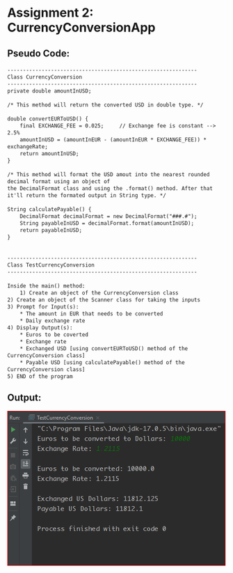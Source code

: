# Assignment 2: CurrencyConversionApp

## Pseudo Code:
    
    -------------------------------------------------------------
    Class CurrencyConversion
    -------------------------------------------------------------
    private double amountInUSD;
    
    /* This method will return the converted USD in double type. */
    
    double convertEURToUSD() {
	    final EXCHANGE_FEE = 0.025;		// Exchange fee is constant --> 2.5%
	    amountInUSD = (amountInEUR - (amountInEUR * EXCHANGE_FEE)) * exchangeRate;
	    return amountInUSD;
    }
   
    /* This method will format the USD amout into the nearest rounded decimal format using an object of 
    the DecimalFormat class and using the .format() method. After that it'll return the formated output in String type. */
    
    String calculatePayable() {
	    DecimalFormat decimalFormat = new DecimalFormat("###.#");
	    String payableInUSD = decimalFormat.format(amountInUSD);
	    return payableInUSD;
    }
    
    
    -------------------------------------------------------------
    Class TestCurrencyConversion
    -------------------------------------------------------------
    
    Inside the main() method:
    	1) Create an object of the CurrencyConversion class
	2) Create an object of the Scanner class for taking the inputs
	3) Prompt for Input(s):
		* The amount in EUR that needs to be converted
		* Daily exchange rate
	4) Display Output(s):
		* Euros to be coverted
		* Exchange rate
		* Exchanged USD [using convertEURToUSD() method of the CurrencyConversion class]
		* Payable USD [using calculatePayable() method of the CurrencyConversion class]
	5) END of the program
	
	


## Output:
![Fig: Assignment 2 - Output](output.PNG)
